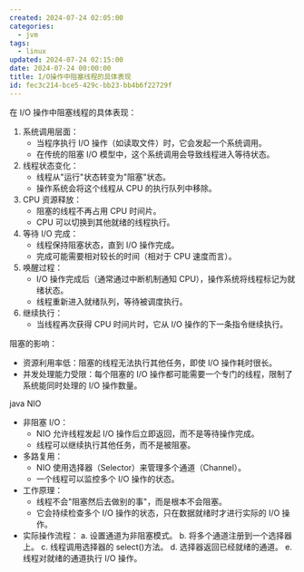 ```yaml
---
created: 2024-07-24 02:05:00
categories:
  - jvm
tags:
  - linux
updated: 2024-07-24 02:15:00
date: 2024-07-24 00:00:00
title: I/O操作中阻塞线程的具体表现
id: fec3c214-bce5-429c-bb23-bb4b6f22729f
---
```


在 I/O 操作中阻塞线程的具体表现：

1. 系统调用层面：
   - 当程序执行 I/O 操作（如读取文件）时，它会发起一个系统调用。
   - 在传统的阻塞 I/O 模型中，这个系统调用会导致线程进入等待状态。
2. 线程状态变化：
   - 线程从"运行"状态转变为"阻塞"状态。
   - 操作系统会将这个线程从 CPU 的执行队列中移除。
3. CPU 资源释放：
   - 阻塞的线程不再占用 CPU 时间片。
   - CPU 可以切换到其他就绪的线程执行。
4. 等待 I/O 完成：
   - 线程保持阻塞状态，直到 I/O 操作完成。
   - 完成可能需要相对较长的时间（相对于 CPU 速度而言）。
5. 唤醒过程：
   - I/O 操作完成后（通常通过中断机制通知 CPU），操作系统将线程标记为就绪状态。
   - 线程重新进入就绪队列，等待被调度执行。
6. 继续执行：
   - 当线程再次获得 CPU 时间片时，它从 I/O 操作的下一条指令继续执行。

阻塞的影响：

- 资源利用率低：阻塞的线程无法执行其他任务，即使 I/O 操作耗时很长。
- 并发处理能力受限：每个阻塞的 I/O 操作都可能需要一个专门的线程，限制了系统能同时处理的 I/O 操作数量。

java NIO

- 非阻塞 I/O：
  - NIO 允许线程发起 I/O 操作后立即返回，而不是等待操作完成。
  - 线程可以继续执行其他任务，而不是被阻塞。
- 多路复用：
  - NIO 使用选择器（Selector）来管理多个通道（Channel）。
  - 一个线程可以监控多个 I/O 操作的状态。
- 工作原理：
  - 线程不会"阻塞然后去做别的事"，而是根本不会阻塞。
  - 它会持续检查多个 I/O 操作的状态，只在数据就绪时才进行实际的 I/O 操作。
- 实际操作流程：
  a. 设置通道为非阻塞模式。
  b. 将多个通道注册到一个选择器上。
  c. 线程调用选择器的 select()方法。
  d. 选择器返回已经就绪的通道。
  e. 线程对就绪的通道执行 I/O 操作。
